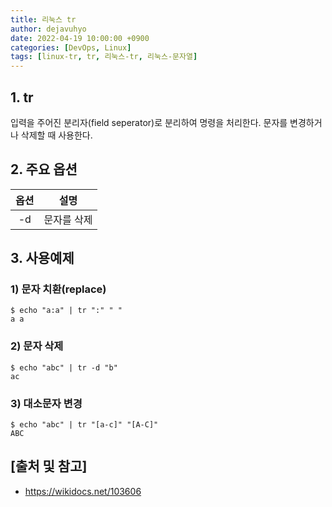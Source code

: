 ```yaml
---
title: 리눅스 tr
author: dejavuhyo
date: 2022-04-19 10:00:00 +0900
categories: [DevOps, Linux]
tags: [linux-tr, tr, 리눅스-tr, 리눅스-문자열]
---
```


## 1. tr
입력을 주어진 분리자(field seperator)로 분리하여 명령을 처리한다. 문자를 변경하거나 삭제할 때 사용한다.

## 2. 주요 옵션

| 옵션 | 설명 |
|:-----:|:-----:|
| -d | 문자를 삭제 |

## 3. 사용예제

### 1) 문자 치환(replace)

```shell
$ echo "a:a" | tr ":" " "
a a
```

### 2) 문자 삭제

```shell
$ echo "abc" | tr -d "b" 
ac
```

### 3) 대소문자 변경

```shell
$ echo "abc" | tr "[a-c]" "[A-C]"
ABC
```

## [출처 및 참고]
* <https://wikidocs.net/103606>
